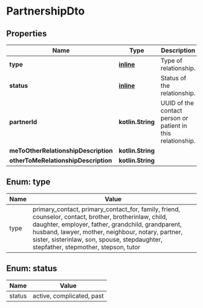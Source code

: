 
# PartnershipDto

## Properties
Name | Type | Description | Notes
------------ | ------------- | ------------- | -------------
**type** | [**inline**](#TypeEnum) | Type of relationship. |  [optional]
**status** | [**inline**](#StatusEnum) | Status of the relationship. |  [optional]
**partnerId** | **kotlin.String** | UUID of the contact person or patient in this relationship. |  [optional]
**meToOtherRelationshipDescription** | **kotlin.String** |  |  [optional]
**otherToMeRelationshipDescription** | **kotlin.String** |  |  [optional]


<a name="TypeEnum"></a>
## Enum: type
Name | Value
---- | -----
type | primary_contact, primary_contact_for, family, friend, counselor, contact, brother, brotherinlaw, child, daughter, employer, father, grandchild, grandparent, husband, lawyer, mother, neighbour, notary, partner, sister, sisterinlaw, son, spouse, stepdaughter, stepfather, stepmother, stepson, tutor


<a name="StatusEnum"></a>
## Enum: status
Name | Value
---- | -----
status | active, complicated, past



